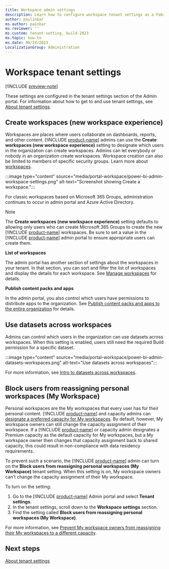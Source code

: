 ```yaml
---
title: Workspace admin settings
description: Learn how to configure workspace tenant settings as a Fabric admin.
author: paulinbar
ms.author: painbar
ms.reviewer: ''
ms.custom: tenant-setting, build-2023
ms.topic: how-to
ms.date: 08/24/2023
LocalizationGroup: Administration
---
```


# Workspace tenant settings

[!INCLUDE [preview-note](../includes/preview-note.md)]

These settings are configured in the tenant settings section of the Admin portal. For information about how to get to and use tenant settings, see [About tenant settings](tenant-settings-index.md).

## Create workspaces (new workspace experience)

Workspaces are places where users collaborate on dashboards, reports, and other content. [!INCLUDE [product-name](../includes/product-name.md)] admins can use the **Create workspaces (new workspace experience)** setting to designate which users in the organization can create workspaces. Admins can let everybody or nobody in an organization create workspaces. Workspace creation can also be limited to members of specific security groups. Learn more about [workspaces](../get-started/workspaces.md).

:::image type="content" source="media/portal-workspace/power-bi-admin-workspace-settings.png" alt-text="Screenshot showing Create a workspace.":::

For classic workspaces based on Microsoft 365 Groups, administration continues to occur in admin portal and Azure Active Directory.

> [!NOTE]
> The **Create workspaces (new workspace experience)** setting defaults to allowing only users who can create Microsoft 365 Groups to create the new [!INCLUDE [product-name](../includes/product-name.md)] workspaces. Be sure to set a value in the [!INCLUDE [product-name](../includes/product-name.md)] admin portal to ensure appropriate users can create them.

**List of workspaces**

The admin portal has another section of settings about the workspaces in your tenant. In that section, you can sort and filter the list of workspaces and display the details for each workspace. See [Manage workspaces](portal-workspaces.md) for details.

**Publish content packs and apps**

In the admin portal, you also control which users have permissions to distribute apps to the organization. See [Publish content packs and apps to the entire organization](service-admin-portal-content-pack-app.md#publish-content-packs-and-apps-to-the-entire-organization) for details.

## Use datasets across workspaces

Admins can control which users in the organization can use datasets across workspaces. When this setting is enabled, users still need the required Build permission for a specific dataset.

:::image type="content" source="media/portal-workspace/power-bi-admin-datasets-workspaces.png" alt-text="Use datasets across workspaces":::

For more information, see [Intro to datasets across workspaces](/power-bi/connect-data/service-datasets-across-workspaces).

## Block users from reassigning personal workspaces (My Workspace)

Personal workspaces are the My workspaces that every user has for their personal content. [!INCLUDE [product-name](../includes/product-name.md)] and capacity admins can [designate a preferred capacity for My workspaces](/power-bi/enterprise/service-admin-premium-manage#designate-a-default-capacity-for-my-workspaces). By default, however, My workspace owners can still change the capacity assignment of their workspace. If a [!INCLUDE [product-name](../includes/product-name.md)] or capacity admin designates a Premium capacity as the default capacity for My workspaces, but a My workspace owner then changes that capacity assignment back to shared capacity, this could result in non-compliance with data residency requirements.

To prevent such a scenario, the [!INCLUDE [product-name](../includes/product-name.md)] admin can turn on the **Block users from reassigning personal workspaces (My Workspace)** tenant setting. When this setting is on, My workspace owners can't change the capacity assignment of their My workspace.

To turn on the setting:
1. Go to the [!INCLUDE [product-name](../includes/product-name.md)] Admin portal and select **Tenant settings**.
1. In the tenant settings, scroll down to the **Workspace settings** section.
1. Find the setting called **Block users from reassigning personal workspaces (My Workspace)**.

For more information, see [Prevent My workspace owners from reassigning their My workspaces to a different capacity](./portal-workspaces.md#prevent-my-workspace-owners-from-reassigning-their-my-workspaces-to-a-different-capacity).

## Next steps

[About tenant settings](tenant-settings-index.md)
